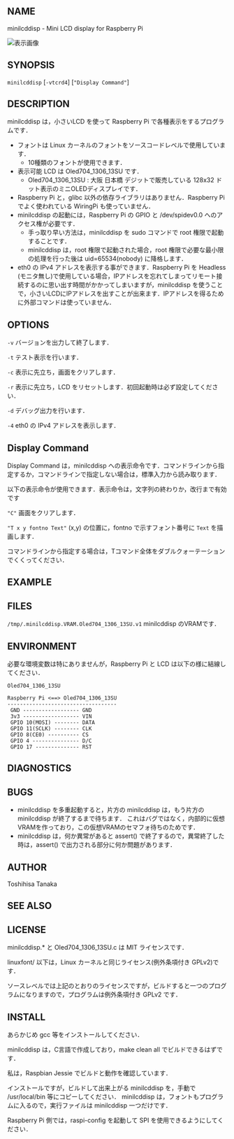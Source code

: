 NAME
----

minilcddisp - Mini LCD display for Raspberry Pi

![表示画像](https://www.netfort.gr.jp/~tosihisa/notebook/lib/exe/fetch.php/raspberrypi/img_0395.jpg "表示画像")

SYNOPSIS
--------

`minilcddisp` [`-vtcrd4`] [`"Display Command"`]

DESCRIPTION
-----------

minilcddisp は，小さいLCD を使って Raspberry Pi で各種表示をするプログラムです．

* フォントは Linux カーネルのフォントをソースコードレベルで使用しています．
    * 10種類のフォントが使用できます．
* 表示可能 LCD は Oled704_1306_13SU です．
    * Oled704_1306_13SU : 大阪 日本橋 デジットで販売している 128x32 ドット表示のミニOLEDディスプレイです．
* Raspberry Pi と，glibc 以外の依存ライブラリはありません．Raspberry Pi でよく使われている WiringPi も使っていません．
* minilcddisp の起動には，Raspberry Pi の GPIO と /dev/spidev0.0 へのアクセス権が必要です．
    * 手っ取り早い方法は，minilcddisp を sudo コマンドで root 権限で起動することです．
    * minilcddisp は，root 権限で起動された場合，root 権限で必要な最小限の処理を行った後は uid=65534(nobody) に降格します．
* eth0 の IPv4 アドレスを表示する事ができます．Raspberry Pi を Headless (モニタ無し)で使用している場合，IPアドレスを忘れてしまってリモート接続するのに思い出す時間がかかってしまいますが，minilcddisp を使うことで，小さいLCDにIPアドレスを出すことが出来ます．IPアドレスを得るために外部コマンドは使っていません．

OPTIONS
-------

`-v`
  バージョンを出力して終了します．

`-t`
  テスト表示を行います．

`-c`
  表示に先立ち，画面をクリアします．

`-r`
  表示に先立ち，LCD をリセットします．初回起動時は必ず設定してください．

`-d`
  デバッグ出力を行います．

`-4`
  eth0 の IPv4 アドレスを表示します．

Display Command
---------------

Display Command は，minilcddisp への表示命令です．コマンドラインから指定するか，コマンドラインで指定しない場合は，標準入力から読み取ります．

以下の表示命令が使用できます．表示命令は，文字列の終わりか，改行まで有効です


`"C"`
  画面をクリアします．

`"T x y fontno Text"`
  (x,y) の位置に，fontno で示すフォント番号に `Text` を描画します．
  
  コマンドラインから指定する場合は，Tコマンド全体をダブルクォーテーションでくくってください．

EXAMPLE
-------

FILES
-----

`/tmp/.minilcddisp.VRAM.Oled704_1306_13SU.v1`
  minilcddisp のVRAMです．

ENVIRONMENT
-----------

必要な環境変数は特にありませんが，Raspberry Pi と LCD は以下の様に結線してください．

`Oled704_1306_13SU`
````
Raspberry Pi <==> Oled704_1306_13SU
-----------------------------------
 GND ------------------ GND
 3v3 ------------------ VIN
 GPIO 10(MOSI) -------- DATA
 GPIO 11(SCLK) -------- CLK
 GPIO 8(CE0) ---------- CS
 GPIO 4 --------------- D/C
 GPIO 17 -------------- RST
````

DIAGNOSTICS
-----------

BUGS
----

* minilcddisp を多重起動すると，片方の minilcddisp は，もう片方の minilcddisp が終了するまで待ちます．
  これはバグではなく，内部的に仮想VRAMを作っており，この仮想VRAMのセマフォ待ちのためです．
* minilcddisp は，何か異常があると assert() で終了するので，異常終了した時は，assert() で出力される部分に何か問題があります．

AUTHOR
------

Toshihisa Tanaka

SEE ALSO
--------

LICENSE
-------

minilcddisp.* と Oled704_1306_13SU.c は MIT ライセンスです．

linuxfont/ 以下は，Linux カーネルと同じライセンス(例外条項付き GPLv2)です．

ソースレベルでは上記のとおりのライセンスですが，ビルドすると一つのプログラムになりますので，プログラムは例外条項付き GPLv2 です．

INSTALL
-------

あらかじめ gcc 等をインストールしてください．

minilcddisp は，C言語で作成しており，make clean all でビルドできるはずです．

私は，Raspbian Jessie でビルドと動作を確認しています．

インストールですが，ビルドして出来上がる minilcddisp を，手動で /usr/local/bin 等にコピーしてください．
minilcddisp は，フォントもプログラムに入るので，実行ファイルは minilcddisp 一つだけです．

Raspberry Pi 側では，raspi-config を起動して SPI を使用できるようにしてください．

